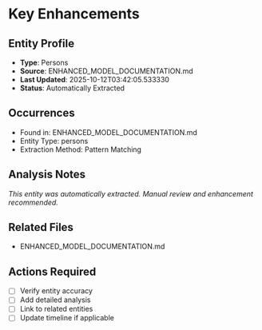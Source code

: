 # Key Enhancements

## Entity Profile
- **Type**: Persons
- **Source**: ENHANCED_MODEL_DOCUMENTATION.md
- **Last Updated**: 2025-10-12T03:42:05.533330
- **Status**: Automatically Extracted

## Occurrences
- Found in: ENHANCED_MODEL_DOCUMENTATION.md
- Entity Type: persons
- Extraction Method: Pattern Matching

## Analysis Notes
*This entity was automatically extracted. Manual review and enhancement recommended.*

## Related Files
- ENHANCED_MODEL_DOCUMENTATION.md

## Actions Required
- [ ] Verify entity accuracy
- [ ] Add detailed analysis
- [ ] Link to related entities
- [ ] Update timeline if applicable
